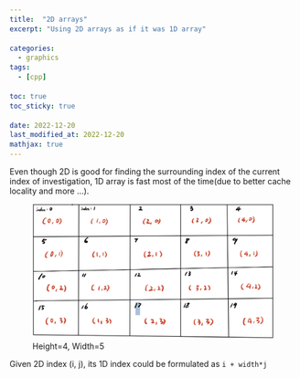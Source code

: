 ```yaml
---
title:  "2D arrays"
excerpt: "Using 2D arrays as if it was 1D array"

categories:
  - graphics
tags:
  - [cpp]

toc: true
toc_sticky: true

date: 2022-12-20
last_modified_at: 2022-12-20
mathjax: true
---
```


Even though 2D is good for finding the surrounding index of the current index of investigation, 1D array is fast most of the time(due to better cache locality and more ...).

<figure class="full">
    <a href="/assets/images/posts/graphics/2022-12-20-20-30-50.png"><img src="/assets/images/posts/graphics/2022-12-20-20-30-50.png"></a>
    <figcaption>Height=4, Width=5</figcaption>
</figure>


Given 2D index (i, j), its 1D index could be formulated as `i + width*j`